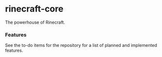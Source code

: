 # rinecraft-core
The powerhouse of Rinecraft.

### Features
See the to-do items for the repository for a list of planned and implemented
features.